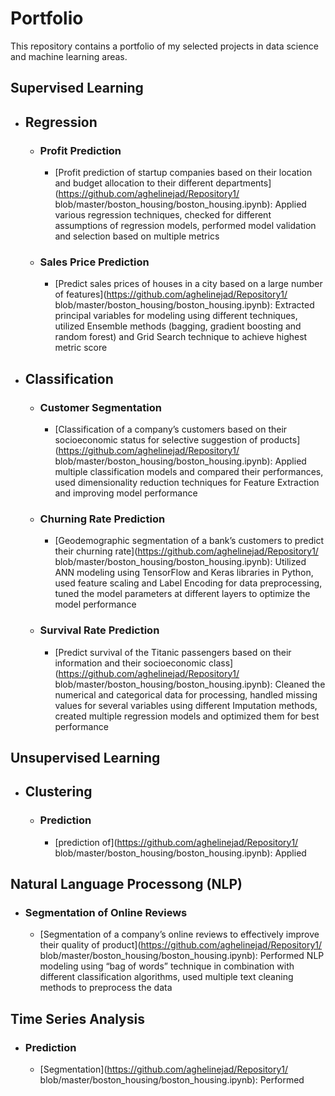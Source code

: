 # Portfolio
This repository contains a portfolio of my selected projects in data science and machine learning areas.

## Supervised Learning
- ## Regression
  - ### Profit Prediction
	- [Profit prediction of startup companies based on their location and budget allocation to their different departments](https://github.com/aghelinejad/Repository1/     blob/master/boston_housing/boston_housing.ipynb): Applied various regression techniques, checked for different assumptions of regression models, performed model validation and selection based on multiple metrics
  - ### Sales Price Prediction
	- [Predict sales prices of houses in a city based on a large number of features](https://github.com/aghelinejad/Repository1/     blob/master/boston_housing/boston_housing.ipynb): Extracted principal variables for modeling using different techniques, utilized Ensemble methods (bagging, gradient boosting and random forest) and Grid Search technique to achieve highest metric score

- ## Classification
  - ### Customer Segmentation
	- [Classification of a company’s customers based on their socioeconomic status for selective suggestion of products](https://github.com/aghelinejad/Repository1/     blob/master/boston_housing/boston_housing.ipynb): Applied multiple classification models and compared their performances, used dimensionality reduction techniques for Feature Extraction and improving model performance
  - ### Churning Rate Prediction
	- [Geodemographic segmentation of a bank’s customers to predict their churning rate](https://github.com/aghelinejad/Repository1/     blob/master/boston_housing/boston_housing.ipynb): Utilized ANN modeling using TensorFlow and Keras libraries in Python, used feature scaling and Label Encoding for data preprocessing, tuned the model parameters at different layers to optimize the model performance
  - ### Survival Rate Prediction
	- [Predict survival of the Titanic passengers based on their information and their socioeconomic class](https://github.com/aghelinejad/Repository1/     blob/master/boston_housing/boston_housing.ipynb): Cleaned the numerical and categorical data for processing, handled missing values for several variables using different Imputation methods, created multiple regression models and optimized them for best performance


## Unsupervised Learning
- ## Clustering
  - ### Prediction
	- [prediction of](https://github.com/aghelinejad/Repository1/     blob/master/boston_housing/boston_housing.ipynb): Applied


## Natural Language Processong (NLP)
  - ### Segmentation of Online Reviews
	- [Segmentation of a company’s online reviews to effectively improve their quality of product](https://github.com/aghelinejad/Repository1/     blob/master/boston_housing/boston_housing.ipynb): Performed NLP modeling using “bag of words” technique in combination with different classification algorithms, used multiple text cleaning methods to preprocess the data


## Time Series Analysis
  - ### Prediction
	- [Segmentation](https://github.com/aghelinejad/Repository1/     blob/master/boston_housing/boston_housing.ipynb): Performed
